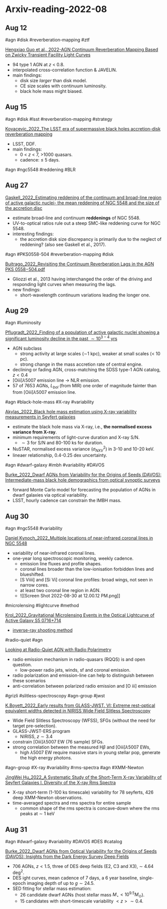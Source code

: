 # Arxiv-reading-2022-08
## Aug 12

#agn #disk #reverberation-mapping #ztf

 [Hengxiao Guo et al., 2022-AGN Continuum Reverberation Mapping Based on Zwicky Transient Facility Light Curves](https://arxiv.org/pdf/2207.06432.pdf)
- 94 type 1 AGN at $z$ < 0.8.
- interpolated cross-correlation function & JAVELIN.
- main findings:
	- disk size *larger* than disk model.
	- CE size scales with continuum luminosity.
	- black hole mass might biased.

## Aug 15

#agn #disk #lsst #reverberation-mapping #strategy

[Kovacevic_2022_The LSST era of supermassive black holes accretion-disk reverberation mapping](https://arxiv.org/pdf/2208.06203.pdf)
- LSST, DDF.
- main findings:
	- 0 < $z$ < 7, >1000 quasars.
	- cadence: $\leq$ 5 days.

#agn #ngc5548 #reddening #BLR

## Aug 27

 [Gaskell_2022_Estimating reddening of the continuum and broad-line region of active galactic nuclei- the mean reddening of NGC 5548 and the size of the accretion disc](https://arxiv.org/abs/2208.11437)
- estimate broad-line and continuum **reddenings** of NGC 5548.
- UV-to-optical ratios rule out a steep SMC-like reddening curve for NGC 5548.
- interesting findings:
	- the accretion disk size discrepancy is primarily due to the neglect of reddening? (also see Gaskell et al., 2017).

#agn #PKS0558-504 #reverberation-mapping #disk 

[Buitrago_2022_Revisiting the Continuum Reverberation Lags in the AGN PKS 0558−504.pdf](https://arxiv.org/pdf/2207.02474.pdf)
- Gliozzi et al., 2013 having interchanged the order of the driving and responding light curves when measuring the lags.
- new findings:
	- short-wavelength continuum variations leading the longer one.


## Aug 29

#agn #luminosity 

[Pflugradt_2022_Finding of a population of active galactic nuclei showing a significant luminosity decline in the past $\sim10^{3-4}$ yrs](https://arxiv.org/pdf/2208.12286.pdf)
- AGN subclass
	- strong activity at large scales ($\sim$1 kpc), weaker at small scales (< 10 pc).
	- strong change in the mass accretion rate of central engine.
- declining or fading AGN, cross-matching the SDSS type-1 AGN catalog, $z < 0.4$
- [Oiii]$\lambda5007$ emission line -> NLR emission.
- 57 of 7653 AGNs, $L_{bol}$ (from MIR) one order of magnitude fainter than from [Oiii]$\lambda5007$ emission line.

#agn #black-hole-mass #X-ray #variability

[Akylas_2022_Black hole mass estimation using X-ray variability measurements in Seyfert galaxies](https://arxiv.org/pdf/2208.12490.pdf)
- estimate the black hole mass via X-ray, i.e., **the normalised excess variance from X-ray**.
- minimum requirements of light-curve duration and X-ray S/N.
	- $\sim3$ for S/N and 80-100 ks for duration.
- NuSTAR, normalised excess variance ($\sigma^2_{NXV}$) in 3-10 and 10-20 keV.
- lineaer relationship, 0.4-0.25 dex uncertainty.

#agn #dwarf-galaxy #imbh #variability #DAVOS 

[Burke_2022_Dwarf AGNs from Variability for the Origins of Seeds (DAVOS): Intermediate-mass black hole demographics from optical synoptic surveys](https://arxiv.org/pdf/2207.04092.pdf)
- forward Monte Carlo model for forecasting the population of AGNs in dwarf galaxies via optical variability.
- LSST, hourly cadence can constrain the IMBH mass.

## Aug 30

#agn #ngc5548 #variability 

[Daniel Kynoch_2022_Multiple locations of near-infrared coronal lines in NGC 5548](https://arxiv.org/pdf/2208.12821.pdf)
- variability of near-infrared coronal lines.
- one-year long spectroscopic monitoring, weekly cadence.
	- emission line fluxes and profile shapes.
	- coronal lines broader than the low-ionisation forbidden lines and blueshifted.
	- [S Viiii] and [Si Vi] coronal line profiles: broad wings, not seen in narrow cores.
	- at least two coronal line region in AGN.
	- ![[Screen Shot 2022-08-30 at 12.00.12 PM.png]]

#microlensing #lightcurve #method 

[Krol_2022_Gravitational Microlensing Events in the Optical Lightcurve of Active Galaxy S5 0716+714](https://arxiv.org/pdf/2208.13185.pdf)
- [inverse-ray shooting method](https://github.com/rpoleski/MulensModel)

#radio-quiet #agn 

[Looking at Radio-Quiet AGN with Radio Polarimetry](https://arxiv.org/pdf/2201.03877.pdf)
- radio emission mechanism in radio-quasars (RQQS) is and open question.
	- low-power radio jets, winds, sf and coronal emission.
- radio polarization and emission-line can help to distinguish between these scenarios
- anti-correlation between polarized radio emission and [O iii] emission

#grizli #slitless-spectroscopy #agn-group #jwst 

[K.Boyett_2022_Early results from GLASS-JWST. VI: Extreme rest-optical equivalent widths detected in NIRISS Wide Field Slitless Spectroscopy](https://arxiv.org/pdf/2207.13459.pdf)
- Wide Field Slitless Spectroscopy (WFSS), SFGs (without the need for target pre-selection).
- GLASS-JWST-ERS program
	- NIRISS, $z \sim3.4$
- constrain [Oiii]$\lambda5007$ EW (76 sample) SFGs.
- strong correlation between the measured H$\beta$ and [Oiii]$\lambda5007$ EWs,
	- high $\lambda5007$ EW require massive stars in young stellar pop, generate the high energy photons.

#agn-group  #X-ray #variability #rms-spectra #agn #XMM-Newton

[JingWei Hu_2022_A Systematic Study of the Short-Term X-ray Variability of Seyfert Galaxies I. Diversity of the X-ray Rms Spectra](https://arxiv.org/pdf/2208.05921.pdf)
- X-ray short-term (1-100 ks timescale) variability for 78 seyferts, 426 deep XMM-Newton observations.
- time-averaged spectra and rms spectra for entire sample
	- common shape of the rms spectra is concave-down where the rms peaks at $\sim$ 1 keV

## Aug 31

#agn #dwarf-galaxy #variability #DAVOS #DES #catalog

[Burke_2022_Dwarf AGNs from Optical Variability for the Origins of Seeds (DAVOS): Insights from the Dark Energy Survey Deep Fields](https://arxiv.org/pdf/2111.03079.pdf)
- 706 AGNs, $z<1.5$, three of DES deep fields (E2, C3 and X3), $\sim$ 4.64 deg$^2$.
- DES ight curves, mean cadence of 7 days, a 6 year baseline, single-epoch imaging depth of up to $g\sim24.5$.
- SED fitting for stellar mass estimation:
	- 26 candidate dwarf AGNs (host stellar mass $M_\star<10^{9.5}M_\odot$).
	- 15 candidates with short-timescale variability $<z>\sim0.4$.
	